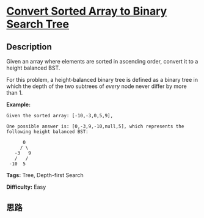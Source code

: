 # [Convert Sorted Array to Binary Search Tree][title]

## Description

Given an array where elements are sorted in ascending order, convert it to a
height balanced BST.

For this problem, a height-balanced binary tree is defined as a binary tree in
which the depth of the two subtrees of _every_ node never differ by more than
1.

**Example:**
            Given the sorted array: [-10,-3,0,5,9],        One possible answer is: [0,-3,9,-10,null,5], which represents the following height balanced BST:              0         / \       -3   9       /   /     -10  5    


**Tags:** Tree, Depth-first Search

**Difficulty:** Easy

## 思路

[title]: https://leetcode.com/problems/convert-sorted-array-to-binary-search-tree
